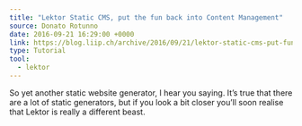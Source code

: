 ```yaml
---
title: "Lektor Static CMS, put the fun back into Content Management"
source: Donato Rotunno
date: 2016-09-21 16:29:00 +0000
link: https://blog.liip.ch/archive/2016/09/21/lektor-static-cms-put-fun-back-content-management.html
type: Tutorial
tool:
  - lektor 
---
```

So yet another static website generator, I hear you saying. It’s true that there are a lot of static generators, but if you look a bit closer you’ll soon realise that Lektor is really a different beast.


